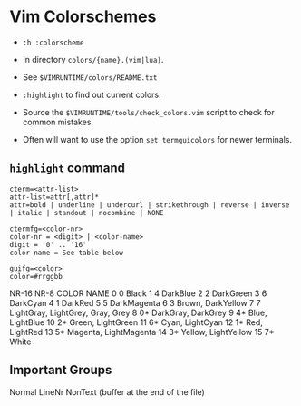 # Vim Colorschemes

- `:h :colorscheme`

- In directory `colors/{name}.(vim|lua)`.
- See `$VIMRUNTIME/colors/README.txt`

- `:highlight` to find out current colors.

- Source the `$VIMRUNTIME/tools/check_colors.vim` script to check for common mistakes.

- Often will want to use the option `set termguicolors` for newer terminals.

## `highlight` command

```
cterm=<attr-list>
attr-list=attr[,attr]*
attr=bold | underline | undercurl | strikethrough | reverse | inverse | italic | standout | nocombine | NONE

ctermfg=<color-nr>
color-nr = <digit> | <color-name>
digit = '0' .. '16'
color-name = See table below

guifg=<color>
color=#rrggbb
```

NR-16   NR-8    COLOR NAME
0	      0	      Black
1	      4	      DarkBlue
2	      2	      DarkGreen
3	      6	      DarkCyan
4	      1	      DarkRed
5	      5	      DarkMagenta
6	      3	      Brown, DarkYellow
7	      7	      LightGray, LightGrey, Gray, Grey
8	      0\*	    DarkGray, DarkGrey
9	      4\*	    Blue, LightBlue
10	    2\*	    Green, LightGreen
11	    6\*	    Cyan, LightCyan
12	    1\*	    Red, LightRed
13	    5\*	    Magenta, LightMagenta
14	    3\*	    Yellow, LightYellow
15	    7\*	    White


## Important Groups

Normal
LineNr
NonText (buffer at the end of the file)
